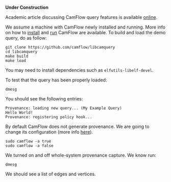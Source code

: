 **Under Construction**

Academic article discussing CamFlow query features is available [online](http://camflow.org/publications/ccs-2018.pdf).

We assume a machine with CamFlow newly installed and running. 
More info on how to [install](https://github.com/CamFlow/documentation/blob/master/docs/installation.md) and [run](https://github.com/CamFlow/documentation/blob/master/docs/tutorial.md) CamFlow are available. 
To build and load the demo query, do as follow:
```
git clone https://github.com/camflow/libcamquery
cd libcamquery
make build
make load
```

You may need to install dependencies such as `elfutils-libelf-devel`.

To test that the query has been properly loaded:
```
dmesg
```

You should see the following entries:
```
Provenance: loading new query... (My Example Query)
Hello World!
Provenance: registering policy hook...
```

By default CamFlow does not generate provenance. We are going to change its configuration (more info [here](https://github.com/CamFlow/documentation/blob/master/docs/configuration.md)).
```
sudo camflow -a true
sudo camflow -a false
```

We turned on and off whole-system provenance capture. We know run:
```
dmesg
```
We should see a list of edges and vertices.
